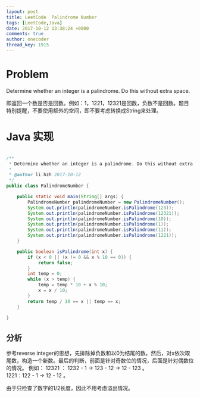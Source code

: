 ```yaml
---
layout: post
title: LeetCode  Palindrome Number
tags: [LeetCode,Java]
date: 2017-10-12 13:38:24 +0800
comments: true
author: onecoder
thread_key: 1915
---
```

# Problem

Determine whether an integer is a palindrome. Do this without extra space.

即返回一个数是否是回数。例如：1，1221，12321是回数，负数不是回数。题目特别提醒，不要使用额外的空间，即不要考虑转换成String来处理。

<!--break-->

# Java 实现

``` java

/**
 * Determine whether an integer is a palindrome. Do this without extra space.
 *
 * @author li.hzh 2017-10-12
 */
public class PalindromeNumber {

    public static void main(String[] args) {
        PalindromeNumber palindromeNumber = new PalindromeNumber();
        System.out.println(palindromeNumber.isPalindrome(123));
        System.out.println(palindromeNumber.isPalindrome(12321));
        System.out.println(palindromeNumber.isPalindrome(10));
        System.out.println(palindromeNumber.isPalindrome(1));
        System.out.println(palindromeNumber.isPalindrome(11));
        System.out.println(palindromeNumber.isPalindrome(1221));
    }

    public boolean isPalindrome(int x) {
        if (x < 0 || (x != 0 && x % 10 == 0)) {
            return false;
        }
        int temp = 0;
        while (x > temp) {
            temp = temp * 10 + x % 10;
            x = x / 10;
        }
        return temp / 10 == x || temp == x;
    }

}

```

## 分析

参考reverse integer的思想，先排除掉负数和以0为结尾的数。然后，对x依次取尾数，构造一个新数。最后的判断，前面是针对奇数位的情况，后面是针对偶数位的情况。
例如：
12321 ： 1232  - 1  -> 123 - 12 -> 12 - 123 。  
1221：122 - 1 -> 12 - 12 。

由于只检查了数字的1/2长度，因此不用考虑溢出情况。

